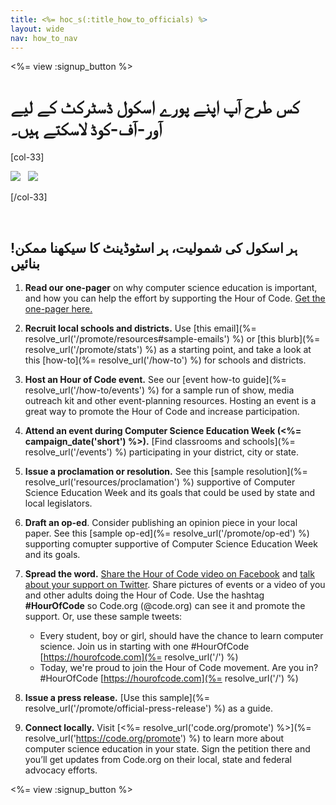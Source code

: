 ```yaml
---
title: <%= hoc_s(:title_how_to_officials) %>
layout: wide
nav: how_to_nav
---
```

<%= view :signup_button %>

# کس طرح آپ اپنے پورے اسکول ڈسٹرکٹ کے لیے آور-آف-کوڈ لاسکتے ہیں۔

[col-33]

![](/images/fit-275/highlight-obama.png)&nbsp;&nbsp;&nbsp;![](/images/fit-246/dan.jpg)

[/col-33]

<p style="clear:both">&nbsp;</p>

## !ہر اسکول کی شمولیت، ہر اسٹوڈینٹ کا سیکھنا ممکن بنائیں

1. **Read our one-pager** on why computer science education is important, and how you can help the effort by supporting the Hour of Code. [Get the one-pager here.](/files/hoc-one-pager.pdf)

2. **Recruit local schools and districts.** Use [this email](%= resolve_url('/promote/resources#sample-emails') %) or [this blurb](%= resolve_url('/promote/stats') %) as a starting point, and take a look at this [how-to](%= resolve_url('/how-to') %) for schools and districts.

3. **Host an Hour of Code event.** See our [event how-to guide](%= resolve_url('/how-to/events') %) for a sample run of show, media outreach kit and other event-planning resources. Hosting an event is a great way to promote the Hour of Code and increase participation.

4. **Attend an event during Computer Science Education Week (<%= campaign_date('short') %>).** [Find classrooms and schools](%= resolve_url('/events') %) participating in your district, city or state.

5. **Issue a proclamation or resolution.** See this [sample resolution](%= resolve_url('resources/proclamation') %) supportive of Computer Science Education Week and its goals that could be used by state and local legislators.

6. **Draft an op-ed**. Consider publishing an opinion piece in your local paper. See this [sample op-ed](%= resolve_url('/promote/op-ed') %) supporting comupter supportive of Computer Science Education Week and its goals.

7. **Spread the word.** [Share the Hour of Code video on Facebook](https://www.facebook.com/sharer/sharer.php?u=http%3A%2F%2Fhourofcode.com%2Fus) and [talk about your support on Twitter](https://twitter.com/intent/tweet?url=http%3A%2F%2Fhourofcode.com&text=I%27m%20participating%20in%20this%20year%27s%20%23HourOfCode%2C%20are%20you%3F%20%40codeorg&original_referer=https%3A%2F%2Fwww.google.com%2Furl%3Fq%3Dhttps%253A%252F%252Ftwitter.com%252Fshare%253Fhashtags%253D%2526amp%253Brelated%253Dcodeorg%2526amp%253Btext%253DI%252527m%252Bparticipating%252Bin%252Bthis%252Byear%252527s%252B%252523HourOfCode%25252C%252Bare%252Byou%25253F%252B%252540codeorg%2526amp%253Burl%253Dhttp%25253A%25252F%25252Fhourofcode.com%26sa%3DD%26sntz%3D1%26usg%3DAFQjCNE1GLTUbKZfMlEh9Aj5w0iswz6PYQ&related=codeorg&hashtags=). Share pictures of events or a video of you and other adults doing the Hour of Code. Use the hashtag **#HourOfCode** so Code.org (@code.org) can see it and promote the support. Or, use these sample tweets:
    
    - Every student, boy or girl, should have the chance to learn computer science. Join us in starting with one #HourOfCode [https://hourofcode.com](%= resolve_url('/') %)
    - Today, we're proud to join the Hour of Code movement. Are you in? #HourOfCode [https://hourofcode.com](%= resolve_url('/') %)   
          
        

8. **Issue a press release.** [Use this sample](%= resolve_url('/promote/official-press-release') %) as a guide.

9. **Connect locally.** Visit [<%= resolve_url('code.org/promote') %>](%= resolve_url('https://code.org/promote') %) to learn more about computer science education in your state. Sign the petition there and you’ll get updates from Code.org on their local, state and federal advocacy efforts.

<%= view :signup_button %>